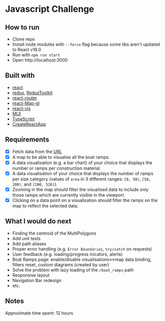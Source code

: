 # Javascript Challenge

## How to run

- Clone repo
- Install node modules with `--force` flag because some libs aren't updated to React v18.0
- Run with `npm run start`
- Open http://localhost:3000

## Built with
- [react](https://reactjs.org/)
- [redux](https://redux.js.org/), [ReduxToolkit](https://redux-toolkit.js.org/)
- [react-router](https://reactrouter.com/)
- [react-Map-gl](http://visgl.github.io/react-map-gl/)
- [react-vis](https://uber.github.io/react-vis/)
- [MUI](https://mui.com/)
- [TypeScript](https://www.typescriptlang.org/)
- [CreateReactApp](https://create-react-app.dev/)

## Requirements
- [x] Fetch data from the [URL](https://raw.githubusercontent.com/JRGranell/javascript-challenge/master/data/boat_ramps.geojson)
- [x] A map to be able to visualise all the boat ramps.
- [x] A data visualisation (e.g. a bar chart) of your choice that displays the number or ramps per construction material.
- [x] A data visualisation of your choice that displays the number of ramps per size category (values of `area` in 3 different ranges: `[0, 50)`, `[50, 200)`, and `[200, 526)`).
- [x] Zooming in the map should filter the visualised data to include only those ramps which are currently visible in the viewport.
- [x] Clicking on a data point on a visualisation should filter the ramps on the map to reflect the selected data.

## What I would do next
- Finding the centroid of the MultiPolygons
- Add unit tests
- Add path aliases
- Proper error handling (e.g. `Error Boundaries`, `try/catch` on requests)
- User feedback (e.g. loading/progress inicators, alerts)
- Boat Ramps page: enable/disable visualisations<->map data binding, filters reset, custom diagrams (created by user)
- Solve the problem with lazy loading of the `/boat_ramps` path
- Responsive layout
- Navigation Bar redesign
- etc.

## Notes
Approximate time spent: 12 hours

